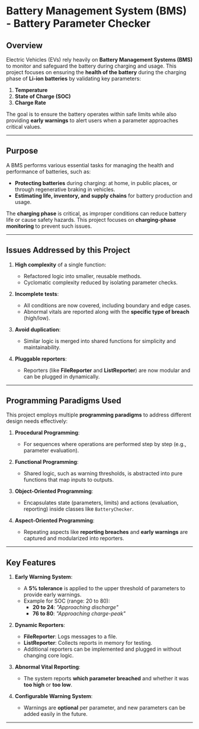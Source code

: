 # Battery Management System (BMS) - Battery Parameter Checker  

## Overview

Electric Vehicles (EVs) rely heavily on **Battery Management Systems (BMS)** to monitor and safeguard the battery during charging and usage. This project focuses on ensuring the **health of the battery** during the charging phase of **Li-ion batteries** by validating key parameters:

1. **Temperature**  
2. **State of Charge (SOC)**  
3. **Charge Rate**

The goal is to ensure the battery operates within safe limits while also providing **early warnings** to alert users when a parameter approaches critical values.

---

## Purpose

A BMS performs various essential tasks for managing the health and performance of batteries, such as:  
- **Protecting batteries** during charging: at home, in public places, or through regenerative braking in vehicles.  
- **Estimating life, inventory, and supply chains** for battery production and usage.

The **charging phase** is critical, as improper conditions can reduce battery life or cause safety hazards. This project focuses on **charging-phase monitoring** to prevent such issues.

---

## Issues Addressed by this Project  

1. **High complexity** of a single function:  
   - Refactored logic into smaller, reusable methods.  
   - Cyclomatic complexity reduced by isolating parameter checks.

2. **Incomplete tests**:  
   - All conditions are now covered, including boundary and edge cases.  
   - Abnormal vitals are reported along with the **specific type of breach** (high/low).  

3. **Avoid duplication**:  
   - Similar logic is merged into shared functions for simplicity and maintainability.  

4. **Pluggable reporters**:  
   - Reporters (like **FileReporter** and **ListReporter**) are now modular and can be plugged in dynamically.

---

## Programming Paradigms Used

This project employs multiple **programming paradigms** to address different design needs effectively:

1. **Procedural Programming**:  
   - For sequences where operations are performed step by step (e.g., parameter evaluation).

2. **Functional Programming**:  
   - Shared logic, such as warning thresholds, is abstracted into pure functions that map inputs to outputs.

3. **Object-Oriented Programming**:  
   - Encapsulates state (parameters, limits) and actions (evaluation, reporting) inside classes like `BatteryChecker`.

4. **Aspect-Oriented Programming**:  
   - Repeating aspects like **reporting breaches** and **early warnings** are captured and modularized into reporters.

---

## Key Features

1. **Early Warning System**:
   - A **5% tolerance** is applied to the upper threshold of parameters to provide early warnings.
   - Example for SOC (range: 20 to 80):
     - **20 to 24**: *"Approaching discharge"*
     - **76 to 80**: *"Approaching charge-peak"*

2. **Dynamic Reporters**:
   - **FileReporter**: Logs messages to a file.
   - **ListReporter**: Collects reports in memory for testing.
   - Additional reporters can be implemented and plugged in without changing core logic.

3. **Abnormal Vital Reporting**:
   - The system reports **which parameter breached** and whether it was **too high** or **too low**.  

4. **Configurable Warning System**:
   - Warnings are **optional** per parameter, and new parameters can be added easily in the future.

---
